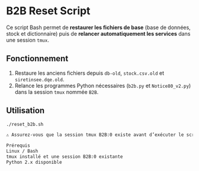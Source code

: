 # B2B Reset Script

Ce script Bash permet de **restaurer les fichiers de base** (base de données, stock et dictionnaire) puis de **relancer automatiquement les services** dans une session `tmux`.

## Fonctionnement

1. Restaure les anciens fichiers depuis `db-old`, `stock.csv.old` et `siretinsee.dqe.old`.
2. Relance les programmes Python nécessaires (`b2b.py` et `Notice80_v2.py`) dans la session `tmux` nommée `B2B`.

## Utilisation

```bash
./reset_b2b.sh

⚠️ Assurez-vous que la session tmux B2B:0 existe avant d’exécuter le script.

Prérequis
Linux / Bash
tmux installé et une session B2B:0 existante
Python 2.x disponible



